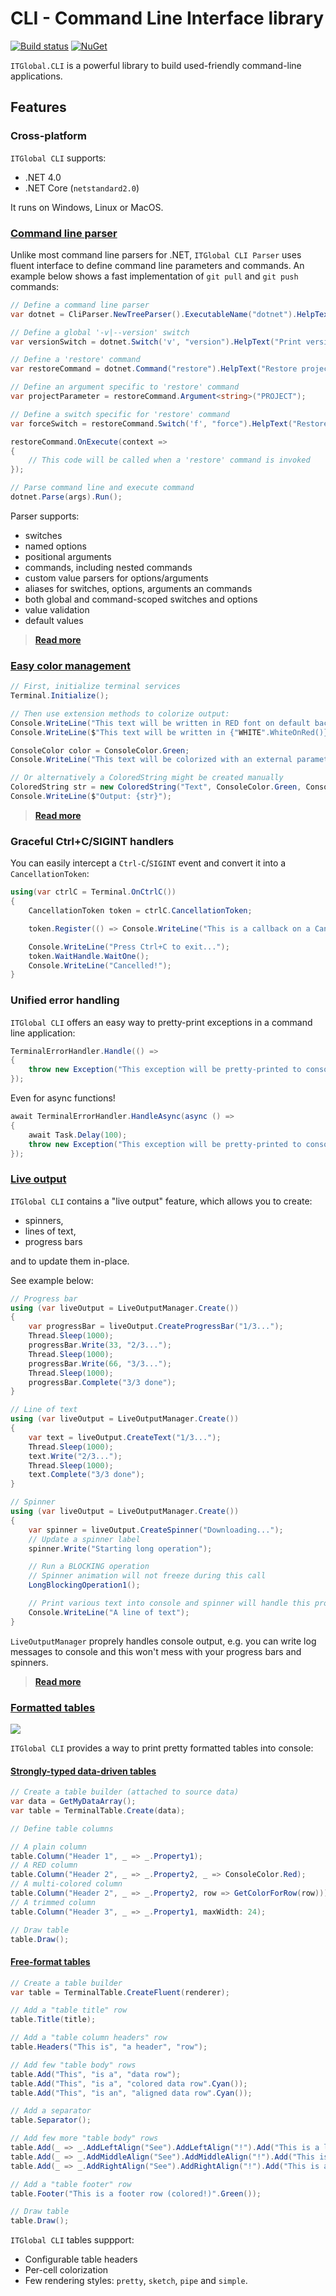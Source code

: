 # CLI - Command Line Interface library

[![Build status](https://ci.appveyor.com/api/projects/status/l3v4nu7dcra3o8nd/branch/master?svg=true)](https://ci.appveyor.com/project/itgloballlc/cli/branch/master)
[![NuGet](https://img.shields.io/nuget/v/ITGlobal.CLI.svg)](https://www.nuget.org/packages/ITGlobal.CLI/)

`ITGlobal.CLI` is a powerful library to build used-friendly command-line applications.

## Features

### Cross-platform

`ITGlobal CLI` supports:

* .NET 4.0
* .NET Core (`netstandard2.0`)

It runs on Windows, Linux or MacOS.

### [Command line parser](docs/parser/index.md)

Unlike most command line parsers for .NET, `ITGlobal CLI Parser` uses fluent interface to define command line parameters and commands.
An example below shows a fast implementation of `git pull` and `git push` commands:

```csharp
// Define a command line parser
var dotnet = CliParser.NewTreeParser().ExecutableName("dotnet").HelpText("git wannabe");

// Define a global '-v|--version' switch
var versionSwitch = dotnet.Switch('v', "version").HelpText("Print version and exit");

// Define a 'restore' command
var restoreCommand = dotnet.Command("restore").HelpText("Restore project dependencies");

// Define an argument specific to 'restore' command
var projectParameter = restoreCommand.Argument<string>("PROJECT");

// Define a switch specific for 'restore' command
var forceSwitch = restoreCommand.Switch('f', "force").HelpText("Restore dependencies forcibly");

restoreCommand.OnExecute(context =>
{
    // This code will be called when a 'restore' command is invoked
});

// Parse command line and execute command
dotnet.Parse(args).Run();
```

Parser supports:

* switches
* named options
* positional arguments
* commands, including nested commands
* custom value parsers for options/arguments
* aliases for switches, options, arguments an commands
* both global and command-scoped switches and options
* value validation
* default values

> [**Read more**](docs/parser/index.md)

### [Easy color management](docs/colors/index.md)

```csharp
// First, initialize terminal services
Terminal.Initialize();

// Then use extension methods to colorize output:
Console.WriteLine("This text will be written in RED font on default background".Red());
Console.WriteLine($"This text will be written in {"WHITE".WhiteOnRed()} font on RED background");

ConsoleColor color = ConsoleColor.Green;
Console.WriteLine("This text will be colorized with an external parameter".Fg(color));

// Or alternatively a ColoredString might be created manually
ColoredString str = new ColoredString("Text", ConsoleColor.Green, ConsoleColor.Red);
Console.WriteLine($"Output: {str}");
```

> [**Read more**](docs/colors/index.md)

### Graceful Ctrl+C/SIGINT handlers

You can easily intercept a `Ctrl-C`/`SIGINT` event and convert it into a `CancellationToken`:

```csharp
using(var ctrlC = Terminal.OnCtrlC())
{
    CancellationToken token = ctrlC.CancellationToken;

    token.Register(() => Console.WriteLine("This is a callback on a CancellationToken"));

    Console.WriteLine("Press Ctrl+C to exit...");
    token.WaitHandle.WaitOne();
    Console.WriteLine("Cancelled!");
}
```

### Unified error handling

`ITGlobal CLI` offers an easy way to pretty-print exceptions in a command line application:

```csharp
TerminalErrorHandler.Handle(() =>
{
    throw new Exception("This exception will be pretty-printed to console");
});
```

Even for async functions!

```csharp
await TerminalErrorHandler.HandleAsync(async () =>
{
    await Task.Delay(100);
    throw new Exception("This exception will be pretty-printed to console");
});
```

### [Live output](docs/live-output/index.md)

`ITGlobal CLI` contains a "live output" feature, which allows you to create:

* spinners,
* lines of text,
* progress bars

and to update them in-place.

See example below:

```csharp
// Progress bar
using (var liveOutput = LiveOutputManager.Create())
{
    var progressBar = liveOutput.CreateProgressBar("1/3...");
    Thread.Sleep(1000);
    progressBar.Write(33, "2/3...");
    Thread.Sleep(1000);
    progressBar.Write(66, "3/3...");
    Thread.Sleep(1000);
    progressBar.Complete("3/3 done");
}

// Line of text
using (var liveOutput = LiveOutputManager.Create())
{
    var text = liveOutput.CreateText("1/3...");
    Thread.Sleep(1000);
    text.Write("2/3...");
    Thread.Sleep(1000);
    text.Complete("3/3 done");
}

// Spinner
using (var liveOutput = LiveOutputManager.Create())
{
    var spinner = liveOutput.CreateSpinner("Downloading...");
    // Update a spinner label
    spinner.Write("Starting long operation");

    // Run a BLOCKING operation
    // Spinner animation will not freeze during this call
    LongBlockingOperation1();

    // Print various text into console and spinner will handle this properly
    Console.WriteLine("A line of text");
}
```

`LiveOutputManager` proprely handles console output, e.g. you can write log messages to console
and this won't mess with your progress bars and spinners.

> [**Read more**](docs/live-output/index.md)

### [Formatted tables](docs/tables/index.md)

![](docs/tables/data-driven.png)

`ITGlobal CLI` provides a way to print pretty formatted tables into console:

#### [Strongly-typed data-driven tables](docs/tables/data-driven.md)

```csharp
// Create a table builder (attached to source data)
var data = GetMyDataArray();
var table = TerminalTable.Create(data);

// Define table columns

// A plain column
table.Column("Header 1", _ => _.Property1);
// A RED column
table.Column("Header 2", _ => _.Property2, _ => ConsoleColor.Red);
// A multi-colored column
table.Column("Header 2", _ => _.Property2, row => GetColorForRow(row)));
// A trimmed column
table.Column("Header 3", _ => _.Property1, maxWidth: 24);

// Draw table
table.Draw();
```

#### [Free-format tables](docs/tables/fluent.md)

```csharp
// Create a table builder
var table = TerminalTable.CreateFluent(renderer);

// Add a "table title" row
table.Title(title);

// Add a "table column headers" row
table.Headers("This is", "a header", "row");

// Add few "table body" rows
table.Add("This", "is a", "data row");
table.Add("This", "is a", "colored data row".Cyan());
table.Add("This", "is an", "aligned data row".Cyan());

// Add a separator
table.Separator();

// Add few more "table body" rows
table.Add(_ => _.AddLeftAlign("See").AddLeftAlign("!").Add("This is a left aligned row"));
table.Add(_ => _.AddMiddleAlign("See").AddMiddleAlign("!").Add("This is a middle aligned row"));
table.Add(_ => _.AddRightAlign("See").AddRightAlign("!").Add("This is a right aligned row"));

// Add a "table footer" row
table.Footer("This is a footer row (colored!)".Green());

// Draw table
table.Draw();
```

`ITGlobal CLI` tables suppport:

* Configurable table headers
* Per-cell colorization
* Few rendering styles: `pretty`, `sketch`, `pipe` and `simple`.
